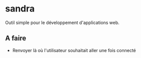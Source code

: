 sandra
======

Outil simple pour le développement d&#39;applications web.


A faire
-------

 - Renvoyer là où l'utilisateur souhaitait aller une fois connecté
